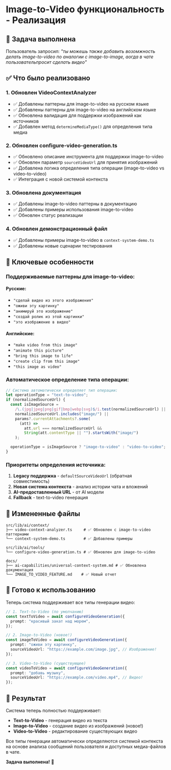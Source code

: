 # Image-to-Video функциональность - Реализация

## 🎯 Задача выполнена

Пользователь запросил: _"ты можешь также добавить возомжность делать image-to-video по аналогии с image-to-image, аогда в чате пользовательпросит сделать видео"_

## ✅ Что было реализовано

### 1. **Обновлен VideoContextAnalyzer**

- ✅ Добавлены паттерны для image-to-video на русском языке
- ✅ Добавлены паттерны для image-to-video на английском языке
- ✅ Обновлена валидация для поддержки изображений как источников
- ✅ Добавлен метод `determineMediaType()` для определения типа медиа

### 2. **Обновлен configure-video-generation.ts**

- ✅ Обновлено описание инструмента для поддержки image-to-video
- ✅ Обновлен параметр `sourceVideoUrl` для принятия изображений
- ✅ Добавлена логика определения типа операции (image-to-video vs video-to-video)
- ✅ Интеграция с новой системой контекста

### 3. **Обновлена документация**

- ✅ Добавлены image-to-video паттерны в документацию
- ✅ Добавлены примеры использования image-to-video
- ✅ Обновлен статус реализации

### 4. **Обновлен демонстрационный файл**

- ✅ Добавлены примеры image-to-video в `context-system-demo.ts`
- ✅ Добавлены новые сценарии тестирования

## 🔧 Ключевые особенности

### **Поддерживаемые паттерны для image-to-video:**

#### **Русские:**

- `"сделай видео из этого изображения"`
- `"оживи эту картинку"`
- `"анимируй это изображение"`
- `"создай ролик из этой картинки"`
- `"это изображение в видео"`

#### **Английские:**

- `"make video from this image"`
- `"animate this picture"`
- `"bring this image to life"`
- `"create clip from this image"`
- `"this image as video"`

### **Автоматическое определение типа операции:**

```typescript
// Система автоматически определяет тип операции:
let operationType = "text-to-video";
if (normalizedSourceUrl) {
  const isImageSource =
    /\.(jpg|jpeg|png|gif|bmp|webp|svg)$/i.test(normalizedSourceUrl) ||
    normalizedSourceUrl.includes("image/") ||
    params?.currentAttachments?.some(
      (att) =>
        att.url === normalizedSourceUrl &&
        String(att.contentType || "").startsWith("image/")
    );

  operationType = isImageSource ? "image-to-video" : "video-to-video";
}
```

### **Приоритеты определения источника:**

1. **Legacy поддержка** - `defaultSourceVideoUrl` (обратная совместимость)
2. **Новая система контекста** - анализ истории чата и вложений
3. **AI-предоставленный URL** - от AI модели
4. **Fallback** - text-to-video генерация

## 📁 Измененные файлы

```
src/lib/ai/context/
├── video-context-analyzer.ts     # ✅ Обновлен с image-to-video паттернами
└── context-system-demo.ts        # ✅ Добавлены примеры

src/lib/ai/tools/
└── configure-video-generation.ts # ✅ Обновлен для image-to-video

docs/
├── ai-capabilities/universal-context-system.md # ✅ Обновлена документация
└── IMAGE_TO_VIDEO_FEATURE.md    # ✅ Новый отчет
```

## 🚀 Готово к использованию

Теперь система поддерживает все типы генерации видео:

```typescript
// 1. Text-to-Video (по умолчанию)
const textToVideo = await configureVideoGeneration({
  prompt: "красивый закат над морем",
});

// 2. Image-to-Video (новое!)
const imageToVideo = await configureVideoGeneration({
  prompt: "оживи эту картинку",
  sourceVideoUrl: "https://example.com/image.jpg", // Изображение!
});

// 3. Video-to-Video (существующее)
const videoToVideo = await configureVideoGeneration({
  prompt: "добавь музыку",
  sourceVideoUrl: "https://example.com/video.mp4", // Видео!
});
```

## 🎉 Результат

Система теперь полностью поддерживает:

- **Text-to-Video** - генерация видео из текста
- **Image-to-Video** - создание видео из изображений (новое!)
- **Video-to-Video** - редактирование существующих видео

Все типы генерации автоматически определяются системой контекста на основе анализа сообщений пользователя и доступных медиа-файлов в чате.

**Задача выполнена!** 🎯
